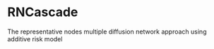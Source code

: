 # RNCascade
The representative nodes multiple diffusion network approach using additive risk model 
